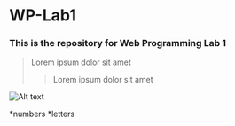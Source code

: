 # WP-Lab1


### This is the repository for Web Programming Lab 1

> Lorem ipsum dolor sit amet
> > Lorem ipsum dolor sit amet

![Alt text](/path/to/img.jpg "Picture")

*numbers
*letters
